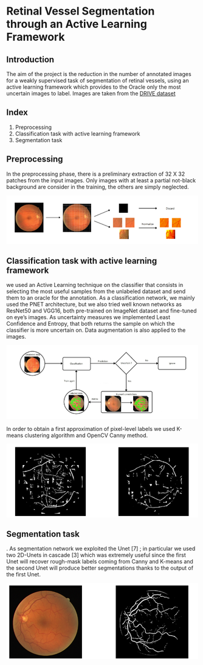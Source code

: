 # Retinal Vessel Segmentation through an Active Learning Framework

## Introduction
The aim of the project is the reduction in the number of annotated images for a weakly supervised task of segmentation of retinal vessels, using an active learning framework which provides to the Oracle only the most uncertain images to label.
Images are taken from the [DRIVE dataset](https://paperswithcode.com/dataset/drive)

## Index
1. Preprocessing
2. Classification task with active learning framework
3. Segmentation task

## Preprocessing 
In the preprocessing phase, there is a preliminary extraction of 32 X 32 patches from the input images. Only images with at least a partial not-black background are consider in the training, the others are simply neglected.
<p align="center">
  <img src="imgs/metodo.png" alt="Image of preprocessing"/>
</p> 

## Classification task with active learning framework
we used an Active Learning technique on the classifier that consists in selecting the most useful samples from the unlabeled dataset and send them to an oracle for the annotation.
As a classification network, we mainly used the PNET architecture, but we also tried well known networks as ResNet50 and VGG16, both pre-trained on ImageNet dataset and fine-tuned on eye’s images.
As uncertainty measures we implemented Least Confidence and Entropy, that both returns the sample on which the classifier
is more uncertain on.
Data augmentation is also applied to the images.
<p align="center">
  <img src="imgs/rete.png" alt="Image of classification"/>
</p> 

In order to obtain a first approximation of pixel-level labels we used K-means clustering algorithm and OpenCV Canny method.
<p align="center">
  <img src="imgs/kmeans_canny.png" alt="Image of output from kmeans and Canny"/>
</p> 

## Segmentation task
. As segmentation network we exploited the Unet [7] ;
in particular we used two 2D-Unets in cascade [3] which was extremely useful since the first Unet will recover rough-mask
labels coming from Canny and K-means and the second Unet will produce better segmentations thanks to the output of the
first Unet.

<p align="center">
  <img src="imgs/output.png" alt="Image of output from kmeans and Canny"/>
</p> 